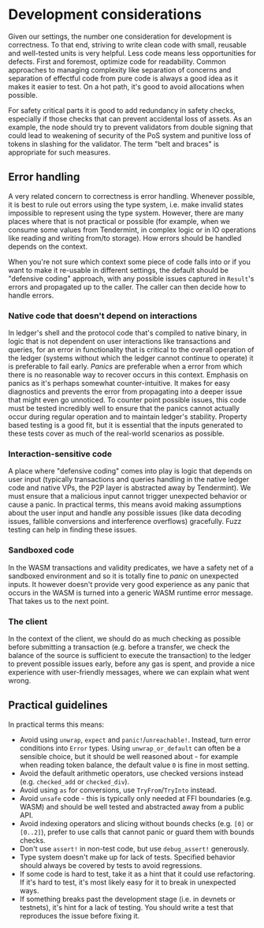 # Development considerations

Given our settings, the number one consideration for development is correctness. To that end, striving to write clean code with small, reusable and well-tested units is very helpful. Less code means less opportunities for defects. First and foremost, optimize code for readability. Common approaches to managing complexity like separation of concerns and separation of effectful code from pure code is always a good idea as it makes it easier to test. On a hot path, it's good to avoid allocations when possible.

For safety critical parts it is good to add redundancy in safety checks, especially if those checks that can prevent accidental loss of assets. As an example, the node should try to prevent validators from double signing that could lead to weakening of security of the PoS system and punitive loss of tokens in slashing for the validator. The term "belt and braces" is appropriate for such measures.

## Error handling

A very related concern to correctness is error handling. Whenever possible, it is best to rule out errors using the type system, i.e. make invalid states impossible to represent using the type system. However, there are many places where that is not practical or possible (for example, when we consume some values from Tendermint, in complex logic or in IO operations like reading and writing from/to storage). How errors should be handled depends on the context.

When you're not sure which context some piece of code falls into or if you want to make it re-usable in different settings, the default should be "defensive coding" approach, with any possible issues captured in `Result`'s errors and propagated up to the caller. The caller can then decide how to handle errors.

### Native code that doesn't depend on interactions

In ledger's shell and the protocol code that's compiled to native binary, in logic that is not dependent on user interactions like transactions and queries, for an error in functionality that is critical to the overall operation of the ledger (systems without which the ledger cannot continue to operate) it is preferable to fail early. *Panics* are preferable when a error from which there is no reasonable way to recover occurs in this context. Emphasis on panics as it's perhaps somewhat counter-intuitive. It makes for easy diagnostics and prevents the error from propagating into a deeper issue that might even go unnoticed. To counter point possible issues, this code must be tested incredibly well to ensure that the panics cannot actually occur during regular operation and to maintain ledger's stability. Property based testing is a good fit, but it is essential that the inputs generated to these tests cover as much of the real-world scenarios as possible.

### Interaction-sensitive code

A place where "defensive coding" comes into play is logic that depends on user input (typically transactions and queries handling in the native ledger code and native VPs, the P2P layer is abstracted away by Tendermint). We must ensure that a malicious input cannot trigger unexpected behavior or cause a panic. In practical terms, this means avoid making assumptions about the user input and handle any possible issues (like data decoding issues, fallible conversions and interference overflows) gracefully. Fuzz testing can help in finding these issues.

### Sandboxed code

In the WASM transactions and validity predicates, we have a safety net of a sandboxed environment and so it is totally fine to *panic* on unexpected inputs. It however doesn't provide very good experience as any panic that occurs in the WASM is turned into a generic WASM runtime error message. That takes us to the next point.

### The client

In the context of the client, we should do as much checking as possible before submitting a transaction (e.g. before a transfer, we check the balance of the source is sufficient to execute the transaction) to the ledger to prevent possible issues early, before any gas is spent, and provide a nice experience with user-friendly messages, where we can explain what went wrong.

## Practical guidelines

In practical terms this means:

- Avoid using `unwrap`,  `expect` and `panic!`/`unreachable!`. Instead, turn error conditions into `Error` types. Using `unwrap_or_default` can often be a sensible choice, but it should be well reasoned about - for example when reading token balance, the default value `0` is fine in most setting.
- Avoid the default arithmetic operators, use checked versions instead (e.g. `checked_add` or `checked_div`).
- Avoid using `as` for conversions, use `TryFrom`/`TryInto` instead.
- Avoid `unsafe` code - this is typically only needed at FFI boundaries (e.g. WASM) and should be well tested and abstracted away from a public API.
- Avoid indexing operators and slicing without bounds checks (e.g. `[0]` or `[0..2]`), prefer to use calls that cannot panic or guard them with bounds checks.
- Don't use `assert!` in non-test code, but use `debug_assert!` generously.
- Type system doesn't make up for lack of tests. Specified behavior should always be covered by tests to avoid regressions.
- If some code is hard to test, take it as a hint that it could use refactoring. If it's hard to test, it's most likely easy for it to break in unexpected ways.
- If something breaks past the development stage (i.e. in devnets or testnets), it's hint for a lack of testing. You should write a test that reproduces the issue before fixing it.
